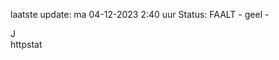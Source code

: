 laatste update: 
ma 04-12-2023  2:40   uur 
Status: FAALT - geel - 
<div class="service R">J</div><div class="service Y">httpstat</div>